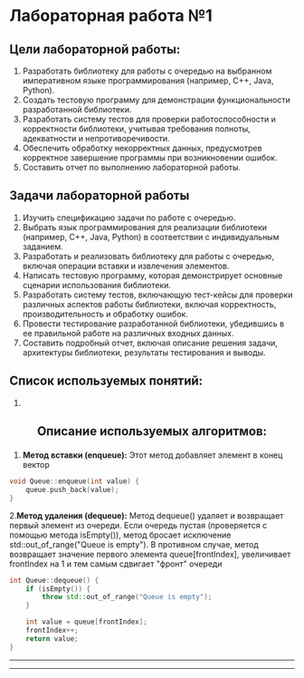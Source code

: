# Лабораторная работа №1

## Цели лабораторной работы:
1. Разработать библиотеку для работы с очередью  на выбранном императивном языке программирования (например, C++, Java, Python).
2. Создать тестовую программу для демонстрации функциональности разработанной библиотеки.
3. Разработать систему тестов для проверки работоспособности и корректности библиотеки, учитывая требования полноты, адекватности и непротиворечивости.
4. Обеспечить обработку некорректных данных, предусмотрев корректное завершение программы при возникновении ошибок.
5. Составить отчет по выполнению лабораторной работы.
   
## Задачи лабораторной работы
1. Изучить спецификацию задачи по работе с очередью.
2. Выбрать язык программирования для реализации библиотеки (например, C++, Java, Python) в соответствии с индивидуальным заданием.
3. Разработать и реализовать библиотеку для работы с очередью, включая операции вставки и извлечения элементов.
4. Написать тестовую программу, которая демонстрирует основные сценарии использования библиотеки.
5. Разработать систему тестов, включающую тест-кейсы для проверки различных аспектов работы библиотеки, включая корректность, производительность и обработку ошибок.
6. Провести тестирование разработанной библиотеки, убедившись в ее правильной работе на различных входных данных.
7. Составить подробный отчет, включая описание решения задачи, архитектуры библиотеки, результаты тестирования и выводы.

## Список используемых понятий:
1. 
## <p align="center">Описание используемых алгоритмов:</p>
1. **Метод вставки (enqueue):**
   Этот метод добавляет элемент в конец вектор
```cpp
void Queue::enqueue(int value) {
    queue.push_back(value);
}
```
2.**Метод удаления (dequeue):**
Метод dequeue() удаляет и возвращает первый элемент из очереди. Если очередь пустая (проверяется с помощью метода isEmpty()), метод бросает исключение std::out_of_range("Queue is empty"). В противном случае, метод возвращает значение первого элемента queue[frontIndex], увеличивает frontIndex на 1 и тем самым сдвигает "фронт" очереди
```cpp
int Queue::dequeue() {
    if (isEmpty()) {
        throw std::out_of_range("Queue is empty");
    }

    int value = queue[frontIndex];
    frontIndex++;
    return value;
}
```




******

****



